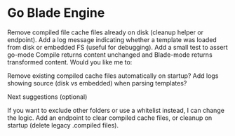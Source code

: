 # Go Blade Engine

Remove compiled file cache files already on disk (cleanup helper or endpoint).
Add a log message indicating whether a template was loaded from disk or embedded FS (useful for debugging).
Add a small test to assert go-mode Compile returns content unchanged and Blade-mode returns transformed content.
Would you like me to:

Remove existing compiled cache files automatically on startup?
Add logs showing source (disk vs embedded) when parsing templates?

Next suggestions (optional)

If you want to exclude other folders or use a whitelist instead, I can change the logic.
Add an endpoint to clear compiled cache files, or cleanup on startup (delete legacy .compiled files).
